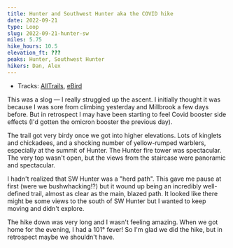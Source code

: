 ```yaml
---
title: Hunter and Southwest Hunter aka the COVID hike
date: 2022-09-21
type: Loop
slug: 2022-09-21-hunter-sw
miles: 5.75
hike_hours: 10.5
elevation_ft: ???
peaks: Hunter, Southwest Hunter
hikers: Dan, Alex
---
```


- Tracks: [AllTrails](https://www.alltrails.com/explore/recording/afternoon-hike-at-hunter-mountain-and-southwest-hunter-mountain-loop-via-spruceton-road-52720e0), [eBird](https://ebird.org/checklist/S119190698)

<!-- excerpt -->

This was a slog — I really struggled up the ascent. I initially thought it was because I was sore from climbing yesterday and Millbrook a few days before. But in retrospect I may have been starting to feel Covid booster side effects (I'd gotten the omicron booster the previous day).

<!-- /excerpt -->

The trail got very birdy once we got into higher elevations. Lots of kinglets and chickadees, and a shocking number of yellow-rumped warblers, especially at the summit of Hunter. The Hunter fire tower was spectacular. The very top wasn't open, but the views from the staircase were panoramic and spectacular.

I hadn't realized that SW Hunter was a "herd path". This gave me pause at first (were we bushwhacking!?) but it wound up being an incredibly well-defined trail, almost as clear as the main, blazed path. It looked like there might be some views to the south of SW Hunter but I wanted to keep moving and didn't explore.

The hike down was very long and I wasn't feeling amazing. When we got home for the evening, I had a 101° fever! So I'm glad we did the hike, but in retrospect maybe we shouldn't have.
